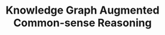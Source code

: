 ---
layout: page
title: Knowledge Graph Augmented Common-sense Reasoning
description: Developed a deep learning model with a Knowledge Graph for answering commonsense multiple-choice questions. It integrates GCN, LSTM, and HPA, achieving 40% accuracy, showcasing promise in AI-driven commonsense reasoning as compared to human benchmarks.
img: assets/img/kg_commonsense_qa.png
importance: -3
category: Natural Language Processing
---
